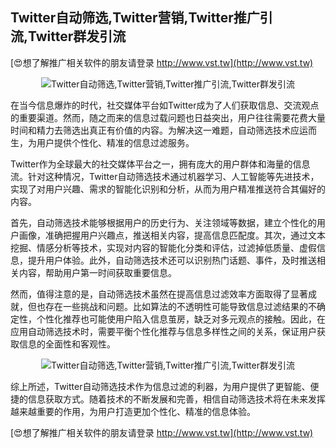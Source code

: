 ## **Twitter自动筛选,Twitter营销,Twitter推广引流,Twitter群发引流**

[😍想了解推广相关软件的朋友请登录 http://www.vst.tw](http://www.vst.tw)

 <center><img src="https://vst.tw/MP4/tuiguang/png/3.png" alt="Twitter自动筛选,Twitter营销,Twitter推广引流,Twitter群发引流"></center>

在当今信息爆炸的时代，社交媒体平台如Twitter成为了人们获取信息、交流观点的重要渠道。然而，随之而来的信息过载问题也日益突出，用户往往需要花费大量时间和精力去筛选出真正有价值的内容。为解决这一难题，自动筛选技术应运而生，为用户提供个性化、精准的信息过滤服务。

Twitter作为全球最大的社交媒体平台之一，拥有庞大的用户群体和海量的信息流。针对这种情况，Twitter自动筛选技术通过机器学习、人工智能等先进技术，实现了对用户兴趣、需求的智能化识别和分析，从而为用户精准推送符合其偏好的内容。

首先，自动筛选技术能够根据用户的历史行为、关注领域等数据，建立个性化的用户画像，准确把握用户兴趣点，推送相关内容，提高信息匹配度。其次，通过文本挖掘、情感分析等技术，实现对内容的智能化分类和评估，过滤掉低质量、虚假信息，提升用户体验。此外，自动筛选技术还可以识别热门话题、事件，及时推送相关内容，帮助用户第一时间获取重要信息。

然而，值得注意的是，自动筛选技术虽然在提高信息过滤效率方面取得了显著成就，但也存在一些挑战和问题。比如算法的不透明性可能导致信息过滤结果的不确定性，个性化推荐也可能使用户陷入信息茧房，缺乏对多元观点的接触。因此，在应用自动筛选技术时，需要平衡个性化推荐与信息多样性之间的关系，保证用户获取信息的全面性和客观性。

 <center><img src="https://vst.tw/MP4/tuiguang/png/2.png" alt="Twitter自动筛选,Twitter营销,Twitter推广引流,Twitter群发引流"></center>

综上所述，Twitter自动筛选技术作为信息过滤的利器，为用户提供了更智能、便捷的信息获取方式。随着技术的不断发展和完善，相信自动筛选技术将在未来发挥越来越重要的作用，为用户打造更加个性化、精准的信息体验。

[😍想了解推广相关软件的朋友请登录 http://www.vst.tw](http://www.vst.tw)



